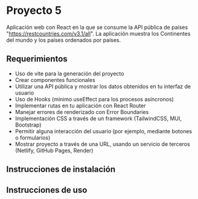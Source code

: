 # Proyecto 5
Aplicación web con React en la que se consume la API pública de países "https://restcountries.com/v3.1/all".
La aplicación muestra los Continentes del mundo y los países ordenados por países.


## Requerimientos
- Uso de vite para la generación del proyecto
- Crear componentes funcionales
- Utilizar una API pública y mostrar los datos obtenidos en tu interfaz de usuario
- Uso de Hooks (mínimo useEffect para los procesos asíncronos)
- Implementar rutas en tu aplicación con React Router
- Manejar errores de renderizado con Error Boundaries
- Implementación CSS a través de un framework (TailwindCSS, MUI, Bootstrap)
- Permitir alguna interacción del usuario (por ejemplo, mediante botones o formularios)
- Mostrar proyecto a través de una URL, usando un servicio de terceros (Netlify, GitHub Pages, Render)


## Instrucciones de instalación


## Instrucciones de uso